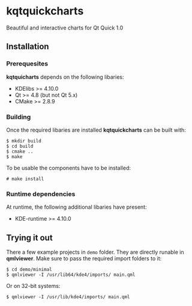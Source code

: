 kqtquickcharts
============

Beautiful and interactive charts for Qt Quick 1.0

## Installation

### Prerequesites

**kqtquicharts** depends on the following libaries:

 * KDElibs >= 4.10.0
 * Qt >= 4.8 (but not Qt 5.x)
 * CMake >= 2.8.9

### Building

Once the required libaries are installed **kqtquickcharts** can be built with:

    $ mkdir build
    $ cd build
    $ cmake ..
    $ make

To be usable the components have to be installed:

    # make install

### Runtime dependencies

At runtime, the following additional libaries have present:

 * KDE-runtime >= 4.10.0

## Trying it out

There a few example projects in `demo` folder. They are directly runable
in **qmlviewer**. Make sure to pass the required import folders to it:

    $ cd demo/minimal
    $ qmlviewer -I /usr/lib64/kde4/imports/ main.qml

Or on 32-bit systems:

    $ qmlviewer -I /usr/lib/kde4/imports/ main.qml
